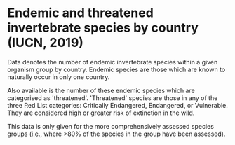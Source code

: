 # Endemic and threatened invertebrate species by country (IUCN, 2019)

Data denotes the number of endemic invertebrate species within a given organism group by country. Endemic species are those which are known to naturally occur in only one country. 

Also available is the number of these endemic species which are categorised as 'threatened'. 'Threatened' species are those in any of the three Red List categories: Critically Endangered, Endangered, or Vulnerable. They are considered high or greater risk of extinction in the wild.

This data is only given for the more comprehensively assessed species groups (i.e., where >80% of the species in the group have been assessed).